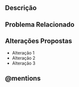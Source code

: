 
## Descrição

<!-- Descreva as alterações propostas nesta solicitação de pull. -->

## Problema Relacionado

<!-- Inclua uma referência a um problema relacionado em seu repositório. -->
<!-- Exemplo: Resolves #123 -->

## Alterações Propostas

<!-- Liste as alterações principais que foram feitas. -->
- Alteração 1
- Alteração 2
- Alteração 3

## @mentions

<!-- Mencione a pessoa ou equipe responsável por revisar as mudanças propostas. -->
<!-- Exemplo: @time-de-revisao -->

